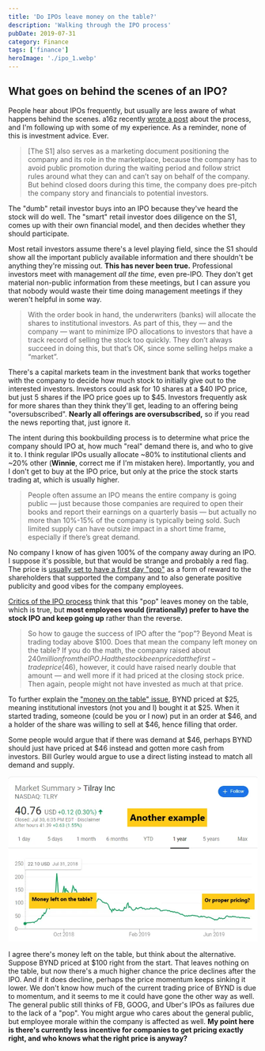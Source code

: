 ```yaml
---
title: 'Do IPOs leave money on the table?'
description: 'Walking through the IPO process'
pubDate: 2019-07-31
category: Finance
tags: ['finance']
heroImage: './ipo_1.webp'
---
```


## What goes on behind the scenes of an IPO?

People hear about IPOs frequently, but usually are less aware of what happens behind the scenes. a16z recently [wrote a post](https://a16z.com/2019/07/09/ipo-process-prices-behind-scenes-companies/ 'a16z') about the process, and I'm following up with some of my experience. As a reminder, none of this is investment advice. Ever.

> \[The S1\] also serves as a marketing document positioning the company and its role in the marketplace, because the company has to avoid public promotion during the waiting period and follow strict rules around what they can and can’t say on behalf of the company. But behind closed doors during this time, the company does pre-pitch the company story and financials to potential investors.

The "dumb" retail investor buys into an IPO because they've heard the stock will do well. The "smart" retail investor does diligence on the S1, comes up with their own financial model, and then decides whether they should participate.

Most retail investors assume there's a level playing field, since the S1 should show all the important publicly available information and there shouldn't be anything they're missing out. **This has never been true.** Professional investors meet with management _all the time_, even pre-IPO. They don't get material non-public information from these meetings, but I can assure you that nobody would waste their time doing management meetings if they weren't helpful in some way.

> With the order book in hand, the underwriters (banks) will allocate the shares to institutional investors. As part of this, they — and the company — want to minimize IPO allocations to investors that have a track record of selling the stock too quickly. They don’t always succeed in doing this, but that’s OK, since some selling helps make a “market”.

There's a capital markets team in the investment bank that works together with the company to decide how much stock to initially give out to the interested investors. Investors could ask for 10 shares at a $40 IPO price, but just 5 shares if the IPO price goes up to $45. Investors frequently ask for more shares than they think they'll get, leading to an offering being "oversubscribed". **Nearly all offerings are oversubscribed,** so if you read the news reporting that, just ignore it.

The intent during this bookbuilding process is to determine what price the company should IPO at, how much "real" demand there is, and who to give it to. I think regular IPOs usually allocate ~80% to institutional clients and ~20% other (**Winnie**, correct me if I'm mistaken here). Importantly, you and I don't get to buy at the IPO price, but only at the price the stock starts trading at, which is usually higher.

> People often assume an IPO means the entire company is going public — just because those companies are required to open their books and report their earnings on a quarterly basis — but actually no more than 10%-15% of the company is typically being sold. Such limited supply can have outsize impact in a short time frame, especially if there’s great demand.

No company I know of has given 100% of the company away during an IPO. I suppose it's possible, but that would be strange and probably a red flag. The price is [usually set to have a first day "pop"](https://clutejournals.com/index.php/JBER/article/view/2412 'IPO pop') as a form of reward to the shareholders that supported the company and to also generate positive publicity and good vibes for the company employees.

[Critics of the IPO process](https://markets.businessinsider.com/news/stocks/slacks-direct-listing-bill-gurley-says-startups-call-morgan-stanley-2019-6-1028298641 'Bill') think that this "pop" leaves money on the table, which is true, but **most employees would (irrationally) prefer to have the stock IPO and keep going up** rather than the reverse.

> So how to gauge the success of IPO after the “pop”? Beyond Meat is trading today above $100. Does that mean the company left money on the table? If you do the math, the company raised about $240 million from the IPO. Had the stock been priced at the first-trade price ($46), however, it could have raised nearly double that amount — and well more if it had priced at the closing stock price. Then again, people might not have invested as much at that price.

To further explain the ["money on the table" issue](http://www.underpricing.de/Downloads/Louhgran_Why%20Dont%20Issuers.pdf 'research'), BYND priced at $25, meaning institutional investors (not you and I) bought it at $25. When it started trading, someone (could be you or I now) put in an order at $46, and a holder of the share was willing to sell at $46, hence filling that order.

Some people would argue that if there was demand at $46, perhaps BYND should just have priced at $46 instead and gotten more cash from investors. Bill Gurley would argue to use a direct listing instead to match all demand and supply.

![post](./ipo_1.webp)

I agree there's money left on the table, but think about the alternative. Suppose BYND priced at $100 right from the start. That leaves nothing on the table, but now there's a much higher chance the price declines after the IPO. And if it does decline, perhaps the price momentum keeps sinking it lower. We don't know how much of the current trading price of BYND is due to momentum, and it seems to me it could have gone the other way as well. The general public still thinks of FB, GOOG, and Uber's IPOs as failures due to the lack of a "pop". You might argue who cares about the general public, but employee morale within the company is affected as well. **My point here is there's currently less incentive for companies to get pricing exactly right, and who knows what the right price is anyway?**
